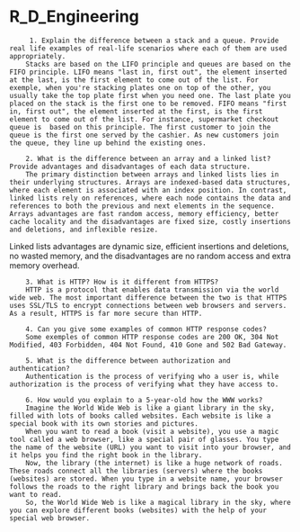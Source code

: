 # R_D_Engineering

         1. Explain the difference between a stack and a queue. Provide real life examples of real-life scenarios where each of them are used appropriately.
        Stacks are based on the LIFO principle and queues are based on the FIFO principle. LIFO means "last in, first out", the element inserted at the last, is the first element to come out of the list. For exemple, when you're stacking plates one on top of the other, you usually take the top plate first when you need one. The last plate you placed on the stack is the first one to be removed. FIFO means "first in, first out", the element inserted at the first, is the first element to come out of the list. For instance, supermarket checkout queue is  based on this principle. The first customer to join the queue is the first one served by the cashier. As new customers join the queue, they line up behind the existing ones.
        
        2. What is the difference between an array and a linked list? Provide advantages and disadvantages of each data structure.
        The primary distinction between arrays and linked lists lies in their underlying structures. Arrays are indexed-based data structures, where each element is associated with an index position. In contrast, linked lists rely on references, where each node contains the data and references to both the previous and next elements in the sequence. Arrays advantages are fast random access, memory efficiency, better cache locality and the disadvantages are fixed size, costly insertions and deletions, and inflexible resize. 
Linked lists advantages are dynamic size, efficient insertions and deletions, no wasted memory, and the disadvantages are no random access and extra memory overhead.
 
        3. What is HTTP? How is it different from HTTPS?
        HTTP is a protocol that enables data transmission via the world wide web. The most important difference between the two is that HTTPS uses SSL/TLS to encrypt connections between web browsers and servers. As a result, HTTPS is far more secure than HTTP.
        
        4. Can you give some examples of common HTTP response codes?
        Some exemples of common HTTP response codes are 200 OK, 304 Not Modified, 403 Forbidden, 404 Not Found, 410 Gone and 502 Bad Gateway.
        
        5. What is the difference between authorization and authentication?
        Authentication is the process of verifying who a user is, while authorization is the process of verifying what they have access to.
        
        6. How would you explain to a 5-year-old how the WWW works?
        Imagine the World Wide Web is like a giant library in the sky, filled with lots of books called websites. Each website is like a special book with its own stories and pictures.
        When you want to read a book (visit a website), you use a magic tool called a web browser, like a special pair of glasses. You type the name of the website (URL) you want to visit into your browser, and it helps you find the right book in the library.
        Now, the library (the internet) is like a huge network of roads. These roads connect all the libraries (servers) where the books (websites) are stored. When you type in a website name, your browser follows the roads to the right library and brings back the book you want to read.
        So, the World Wide Web is like a magical library in the sky, where you can explore different books (websites) with the help of your special web browser.
        
  
